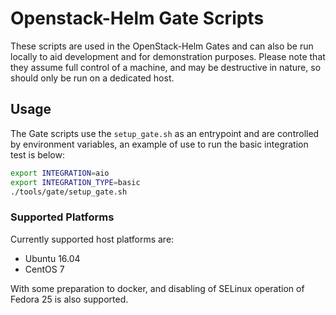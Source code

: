 # Openstack-Helm Gate Scripts

These scripts are used in the OpenStack-Helm Gates and can also be run locally to aid development and for demonstration purposes. Please note that they assume full control of a machine, and may be destructive in nature, so should only be run on a dedicated host.

## Usage

The Gate scripts use the `setup_gate.sh` as an entrypoint and are controlled by environment variables, an example of use to run the basic integration test is below:

``` bash
export INTEGRATION=aio
export INTEGRATION_TYPE=basic
./tools/gate/setup_gate.sh
```

### Supported Platforms

Currently supported host platforms are:
 * Ubuntu 16.04
 * CentOS 7

With some preparation to docker, and disabling of SELinux operation of Fedora 25 is also supported.
